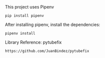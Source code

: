 This project uses Pipenv

`pip install pipenv`

After installing pipenv, install the dependencies:

`pipenv install`

Library Reference: pytubefix

`https://github.com/JuanBindez/pytubefix`